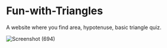 # Fun-with-Triangles

A website where you find area, hypotenuse, basic triangle quiz.

![Screenshot (694)](https://user-images.githubusercontent.com/115067667/197598051-ef9a1d21-69f0-4e22-8953-9ad8473e9034.png)
